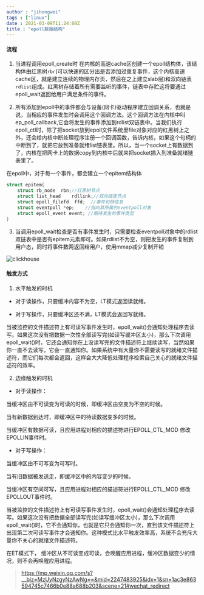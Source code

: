 ```yaml
---
author : "jihongwei"
tags : ["linux"]
date : 2021-03-09T11:24:00Z
title : "epoll数据结构"
---
```

#### 流程

1. 当进程调用epoll_create时 在内核的高速cache区创建一个epoll结构体，该结构体由红黑树`rbr`(可以快速的区分出是否添加过重复事件，这个内核高速cache区，就是建立连续的物理内存页，然后在之上建立slab层)和双向链表`rdlist`组成。红黑树存储着所有需要监听的事件，链表中存贮这将要通过epoll_wait返回给用户满足条件的事件。


2. 所有添加到epoll中的事件都会与设备(网卡)驱动程序建立回调关系，也就是说，当相应的事件发生时会调用这个回调方法。这个回调方法在内核中叫ep_poll_callback,它会将发生的事件添加到rdlist双链表中。当我们执行epoll_ctl时，除了把socket放到epoll文件系统里file对象对应的红黑树上之外，还会给内核中断处理程序注册一个回调函数，告诉内核，如果这个句柄的中断到了，就把它放到准备就绪list链表里。所以，当一个socket上有数据到了，内核在把网卡上的数据copy到内核中后就来把socket插入到准备就绪链表里了。


在epoll中，对于每一个事件，都会建立一个epitem结构体
```c++
struct epitem{
    struct rb_node  rbn;//红黑树节点
    struct list_head    rdllink;//双向链表节点
    struct epoll_filefd  ffd;  //事件句柄信息
    struct eventpoll *ep;    //指向其所属的eventpoll对象
    struct epoll_event event; //期待发生的事件类型
}
```

3. 当调用epoll_wait检查是否有事件发生时，只需要检查eventpoll对象中的rdlist双链表中是否有epitem元素即可。如果rdlist不为空，则把发生的事件复制到用户态，同时将事件数两返回给用户，使用mmap减少复制开销


![clickhouse](https://demoio.cn:90/blog-image/epoll.jpg)

#### 触发方式

1. 水平触发的时机

* 对于读操作，只要缓冲内容不为空，LT模式返回读就绪。

* 对于写操作，只要缓冲区还不满，LT模式会返回写就绪。

当被监控的文件描述符上有可读写事件发生时，epoll_wait()会通知处理程序去读写。如果这次没有把数据一次性全部读写完(如读写缓冲区太小)，那么下次调用 epoll_wait()时，它还会通知你在上没读写完的文件描述符上继续读写，当然如果你一直不去读写，它会一直通知你。如果系统中有大量你不需要读写的就绪文件描述符，而它们每次都会返回，这样会大大降低处理程序检索自己关心的就绪文件描述符的效率。

2. 边缘触发的时机
* 对于读操作：

当缓冲区由不可读变为可读的时候，即缓冲区由空变为不空的时候。

当有新数据到达时，即缓冲区中的待读数据变多的时候。

当缓冲区有数据可读，且应用进程对相应的描述符进行EPOLL_CTL_MOD 修改EPOLLIN事件时。

* 对于写操作：

当缓冲区由不可写变为可写时。

当有旧数据被发送走，即缓冲区中的内容变少的时候。

当缓冲区有空间可写，且应用进程对相应的描述符进行EPOLL_CTL_MOD 修改EPOLLOUT事件时。

当被监控的文件描述符上有可读写事件发生时，epoll_wait()会通知处理程序去读写。如果这次没有把数据全部读写完(如读写缓冲区太小)，那么下次调用epoll_wait()时，它不会通知你，也就是它只会通知你一次，直到该文件描述符上出现第二次可读写事件才会通知你。这种模式比水平触发效率高，系统不会充斥大量你不关心的就绪文件描述符。

在ET模式下， 缓冲区从不可读变成可读，会唤醒应用进程，缓冲区数据变少的情况，则不会再唤醒应用进程。

> https://mp.weixin.qq.com/s?__biz=MzUyNzgyNzAwNg==&mid=2247483925&idx=1&sn=1ac3e863594745c7466b0e88a688b203&scene=21#wechat_redirect
